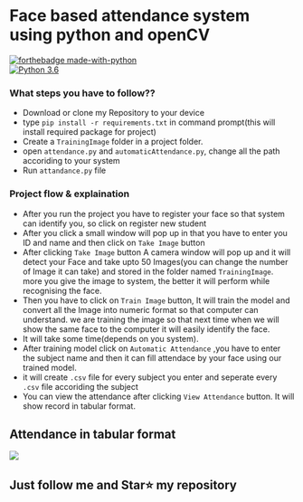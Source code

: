 
# Face based attendance system using python and openCV

[![forthebadge made-with-python](http://ForTheBadge.com/images/badges/made-with-python.svg)](https://www.python.org/)                 
[![Python 3.6](https://img.shields.io/badge/python-3.6-blue.svg)](https://www.python.org/downloads/release/python-360/) 

### What steps you have to follow??
- Download or clone my Repository to your device
- type `pip install -r requirements.txt` in command prompt(this will install required package for project)
- Create a `TrainingImage` folder in a project folder.
- open `attendance.py` and `automaticAttendance.py`, change all the path accoriding to your system
- Run `attandance.py` file

### Project flow & explaination
- After you run the project you have to register your face so that system can identify you, so click on register new student
- After you click a small window will pop up in that you have to enter you ID and name and then click on `Take Image` button
- After clicking `Take Image` button A camera window will pop up and it will detect your Face and take upto 50 Images(you can change the number of Image it can take) and stored in the folder named `TrainingImage`. more you give the image to system, the better it will perform while recognising the face.
- Then you have to click on `Train Image` button, It will train the model and convert all the Image into numeric format so that computer can understand. we are training the image so that next time when we will show the same face to the computer it will easily identify the face.
- It will take some time(depends on you system).
- After training model click on `Automatic Attendance` ,you have to enter the subject name and then it can fill attendace by your face using our trained model.
- it will create `.csv` file for every subject you enter and seperate every `.csv` file accoriding the subject
- You can view the attendance after clicking `View Attendance` button. It will show record in tabular format.

## Attendance in tabular format 
<img src='https://github.com/Patelrahul4884/Attendance-Management-system-using-face-recognition/blob/master/Project%20Snap/7.PNG'>

## Just follow me and Star⭐ my repository
